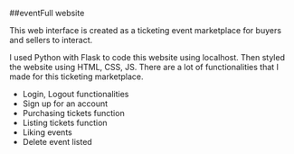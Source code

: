 ##eventFull website

This web interface is created as a ticketing event marketplace for buyers and sellers to interact. 

I used Python with Flask to code this website using localhost. Then styled the website using HTML, CSS, JS. 
There are a lot of functionalities that I made for this ticketing marketplace. 
- Login, Logout functionalities
- Sign up for an account
- Purchasing tickets function
- Listing tickets function
- Liking events
- Delete event listed

